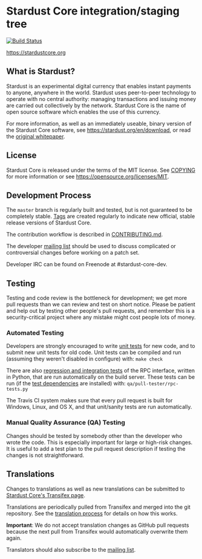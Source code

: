 Stardust Core integration/staging tree
=====================================

[![Build Status](https://travis-ci.org/stardust/stardust.svg?branch=master)](https://travis-ci.org/stardust/stardust)

https://stardustcore.org

What is Stardust?
----------------

Stardust is an experimental digital currency that enables instant payments to
anyone, anywhere in the world. Stardust uses peer-to-peer technology to operate
with no central authority: managing transactions and issuing money are carried
out collectively by the network. Stardust Core is the name of open source
software which enables the use of this currency.

For more information, as well as an immediately useable, binary version of
the Stardust Core software, see https://stardust.org/en/download, or read the
[original whitepaper](https://stardustcore.org/stardust.pdf).

License
-------

Stardust Core is released under the terms of the MIT license. See [COPYING](COPYING) for more
information or see https://opensource.org/licenses/MIT.

Development Process
-------------------

The `master` branch is regularly built and tested, but is not guaranteed to be
completely stable. [Tags](https://github.com/stardust/stardust/tags) are created
regularly to indicate new official, stable release versions of Stardust Core.

The contribution workflow is described in [CONTRIBUTING.md](CONTRIBUTING.md).

The developer [mailing list](https://lists.linuxfoundation.org/mailman/listinfo/stardust-dev)
should be used to discuss complicated or controversial changes before working
on a patch set.

Developer IRC can be found on Freenode at #stardust-core-dev.

Testing
-------

Testing and code review is the bottleneck for development; we get more pull
requests than we can review and test on short notice. Please be patient and help out by testing
other people's pull requests, and remember this is a security-critical project where any mistake might cost people
lots of money.

### Automated Testing

Developers are strongly encouraged to write [unit tests](/doc/unit-tests.md) for new code, and to
submit new unit tests for old code. Unit tests can be compiled and run
(assuming they weren't disabled in configure) with: `make check`

There are also [regression and integration tests](/qa) of the RPC interface, written
in Python, that are run automatically on the build server.
These tests can be run (if the [test dependencies](/qa) are installed) with: `qa/pull-tester/rpc-tests.py`

The Travis CI system makes sure that every pull request is built for Windows, Linux, and OS X, and that unit/sanity tests are run automatically.

### Manual Quality Assurance (QA) Testing

Changes should be tested by somebody other than the developer who wrote the
code. This is especially important for large or high-risk changes. It is useful
to add a test plan to the pull request description if testing the changes is
not straightforward.

Translations
------------

Changes to translations as well as new translations can be submitted to
[Stardust Core's Transifex page](https://www.transifex.com/projects/p/stardust/).

Translations are periodically pulled from Transifex and merged into the git repository. See the
[translation process](doc/translation_process.md) for details on how this works.

**Important**: We do not accept translation changes as GitHub pull requests because the next
pull from Transifex would automatically overwrite them again.

Translators should also subscribe to the [mailing list](https://groups.google.com/forum/#!forum/stardust-translators).
